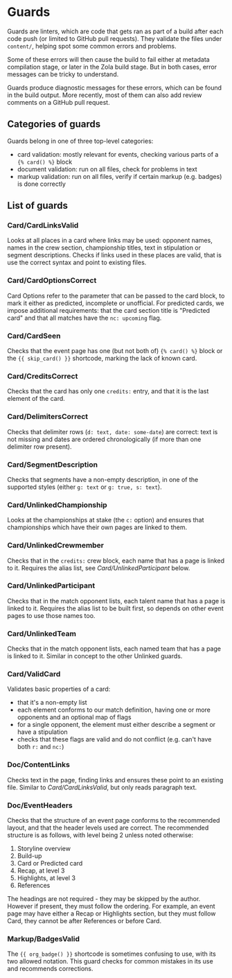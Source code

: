 # Guards

Guards are linters, which are code that gets ran as part of a build after each code push (or limited to GitHub pull requests). They validate the files under `content/`, helping spot some common errors and problems.

Some of these errors will then cause the build to fail either at metadata compilation stage, or later in the Zola build stage. But in both cases, error messages can be tricky to understand.

Guards produce diagnostic messages for these errors, which can be found in the build output. More recently, most of them can also add review comments on a GitHub pull request.

## Categories of guards

Guards belong in one of three top-level categories:

- card validation: mostly relevant for events, checking various parts of a `{% card() %}` block
- document validation: run on all files, check for problems in text
- markup validation: run on all files, verify if certain markup (e.g. badges) is done correctly

## List of guards

### Card/CardLinksValid

Looks at all places in a card where links may be used: opponent names, names in the crew section, championship titles, text in stipulation or segment descriptions. Checks if links used in these places are valid, that is use the correct syntax and point to existing files.

### Card/CardOptionsCorrect

Card Options refer to the parameter that can be passed to the card block, to mark it either as predicted, incomplete or unofficial. For predicted cards, we impose additional requirements: that the card section title is "Predicted card" and that all matches have the `nc: upcoming` flag.

### Card/CardSeen

Checks that the event page has one (but not both of) `{% card() %}` block or the `{{ skip_card() }}` shortcode, marking the lack of known card.

### Card/CreditsCorrect

Checks that the card has only one `credits:` entry, and that it is the last element of the card.

### Card/DelimitersCorrect

Checks that delimiter rows (`d: text, date: some-date`) are correct: text is not missing and dates are ordered chronologically (if more than one delimiter row present).

### Card/SegmentDescription

Checks that segments have a non-empty description, in one of the supported styles (either `g: text` or `g: true, s: text`).

### Card/UnlinkedChampionship

Looks at the championships at stake (the `c:` option) and ensures that championships which have their own pages are linked to them.

### Card/UnlinkedCrewmember

Checks that in the `credits:` crew block, each name that has a page is linked to it. Requires the alias list, see _Card/UnlinkedParticipant_ below.

### Card/UnlinkedParticipant

Checks that in the match opponent lists, each talent name that has a page is linked to it. Requires the alias list to be built first, so depends on other event pages to use those names too.

### Card/UnlinkedTeam

Checks that in the match opponent lists, each named team that has a page is linked to it. Similar in concept to the other Unlinked guards.

### Card/ValidCard

Validates basic properties of a card:

- that it's a non-empty list
- each element conforms to our match definition, having one or more opponents and an optional map of flags
- for a single opponent, the element must either describe a segment or have a stipulation
- checks that these flags are valid and do not conflict (e.g. can't have both `r:` and `nc:`)

### Doc/ContentLinks

Checks text in the page, finding links and ensures these point to an existing file. Similar to _Card/CardLinksValid_, but only reads paragraph text.

### Doc/EventHeaders

Checks that the structure of an event page conforms to the recommended layout, and that the header levels used are correct. The recommended structure is as follows, with level being 2 unless noted otherwise:

1. Storyline overview
2. Build-up
3. Card or Predicted card
4. Recap, at level 3
5. Highlights, at level 3
6. References

The headings are not required - they may be skipped by the author. However if present, they must follow the ordering. For example, an event page may have either a Recap or Highlights section, but they must follow Card, they cannot be after References or before Card.

### Markup/BadgesValid

The `{{ org_badge() }}` shortcode is sometimes confusing to use, with its two allowed notation. This guard checks for common mistakes in its use and recommends corrections.
